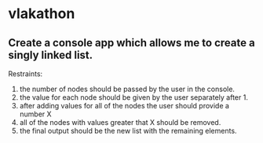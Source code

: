 # vlakathon

## Create a console app which allows me to create a singly linked list.
Restraints:
1. the number of nodes should be passed by the user in the console.
1. the value for each node should be given by the user separately after 1.
1. after adding values for all of the nodes the user should provide a number X
1. all of the nodes with values greater that X should be removed.
1. the final output should be the new list with the remaining elements.
